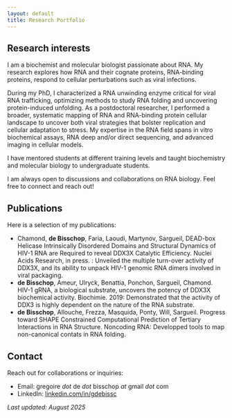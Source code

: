 ```yaml
---
layout: default
title: Research Portfolio
---
```


## Research interests

I am a biochemist and molecular biologist passionate about RNA. My research explores how RNA and their cognate proteins, RNA-binding proteins, respond to cellular perturbations such as viral infections.

During my PhD, I characterized a RNA unwinding enzyme critical for viral RNA trafficking, optimizing methods to study RNA folding and uncovering protein-induced unfolding. As a postdoctoral researcher, I performed a broader, systematic mapping of RNA and RNA-binding protein cellular landscape to uncover both viral strategies that bolster replication and cellular adaptation to stress. My expertise in the RNA field spans in vitro biochemical assays, RNA deep and/or direct sequencing, and advanced imaging in cellular models.

I have mentored students at different training levels and taught biochemistry and molecular biology to undergraduate students.

I am always open to discussions and collaborations on RNA biology. Feel free to connect and reach out!


## Publications

Here is a selection of my publications:

- Chamond, **de Bisschop**, Faria, Laoudi, Martynov, Sargueil, DEAD-box Helicase Intrinsically Disordered Domains and Structural Dynamics of HIV-1 RNA are Required to reveal DDX3X Catalytic Efficiency. Nuclei Acids Research, in press. : Unveiled the multiple turn-over activity of DDX3X, and its ability to unpack HIV-1 genomic RNA dimers involved in viral packaging.
- **de Bisschop**, Ameur, Ulryck, Benattia, Ponchon, Sargueil, Chamond. HIV-1 gRNA, a biological substrate, uncovers the potency of DDX3X biochemical activity. Biochimie. 2019: Demonstrated that the activity of DDX3 is highly dependent on the nature of the RNA substrate.
- **de Bisschop**, Allouche, Frezza, Masquida, Ponty, Will, Sargueil. Progress toward SHAPE Constrained Computational Prediction of Tertiary Interactions in RNA Structure. Noncoding RNA: Developped tools to map non-canonical contats in RNA folding.

## Contact

Reach out for collaborations or inquiries:
- Email: gregoire *dot* de *dot* bisschop *at* gmail *dot* com
- LinkedIn: [linkedin.com/in/gdebissc](https://www.linkedin.com/in/gdebissc)

*Last updated: August 2025*
